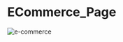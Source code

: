﻿# ECommerce_Page
![e-commerce](https://user-images.githubusercontent.com/80522648/174616693-81c37180-2786-444f-adb5-038659e4db13.png)
